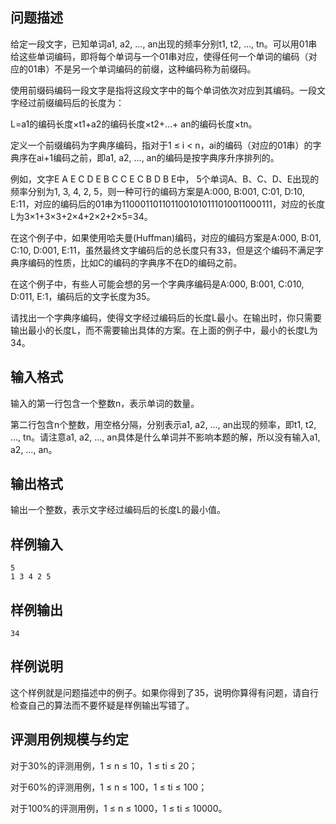 

## 问题描述

给定一段文字，已知单词a1, a2, &hellip;, an出现的频率分别t1, t2, &hellip;, tn。可以用01串给这些单词编码，即将每个单词与一个01串对应，使得任何一个单词的编码（对应的01串）不是另一个单词编码的前缀，这种编码称为前缀码。

使用前缀码编码一段文字是指将这段文字中的每个单词依次对应到其编码。一段文字经过前缀编码后的长度为：

L=a1的编码长度&times;t1+a2的编码长度&times;t2+&hellip;+ an的编码长度&times;tn。

定义一个前缀编码为字典序编码，指对于1 &le; i &lt; n，ai的编码（对应的01串）的字典序在ai+1编码之前，即a1, a2, &hellip;, an的编码是按字典序升序排列的。

例如，文字E A E C D E B C C E C B D B E中， 5个单词A、B、C、D、E出现的频率分别为1, 3, 4, 2, 5，则一种可行的编码方案是A:000, B:001, C:01, D:10, E:11，对应的编码后的01串为1100011011011001010111010011000111，对应的长度L为3&times;1+3&times;3+2&times;4+2&times;2+2&times;5=34。

在这个例子中，如果使用哈夫曼(Huffman)编码，对应的编码方案是A:000, B:01, C:10, D:001, E:11，虽然最终文字编码后的总长度只有33，但是这个编码不满足字典序编码的性质，比如C的编码的字典序不在D的编码之前。

在这个例子中，有些人可能会想的另一个字典序编码是A:000, B:001, C:010, D:011, E:1，编码后的文字长度为35。

请找出一个字典序编码，使得文字经过编码后的长度L最小。在输出时，你只需要输出最小的长度L，而不需要输出具体的方案。在上面的例子中，最小的长度L为34。

## 输入格式

输入的第一行包含一个整数n，表示单词的数量。

第二行包含n个整数，用空格分隔，分别表示a1, a2, &hellip;, an出现的频率，即t1, t2, &hellip;, tn。请注意a1, a2, &hellip;, an具体是什么单词并不影响本题的解，所以没有输入a1, a2, &hellip;, an。

## 输出格式

输出一个整数，表示文字经过编码后的长度L的最小值。

## 样例输入
```
5
1 3 4 2 5
```
## 样例输出
```
34
```
## 样例说明
这个样例就是问题描述中的例子。如果你得到了35，说明你算得有问题，请自行检查自己的算法而不要怀疑是样例输出写错了。
## 评测用例规模与约定
对于30%的评测用例，1 &le; n &le; 10，1 &le; ti &le; 20；

对于60%的评测用例，1 &le; n &le; 100，1 &le; ti &le; 100；

对于100%的评测用例，1 &le; n &le; 1000，1 &le; ti &le; 10000。